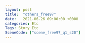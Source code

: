 ```yaml
---
layout: post
title:  "others_free97"
date:   2021-06-26 09:00:00 +0000
categories: Etc
Tags: Story Etc
SceneCode: ["scene_free97_q1_s20"]
---
```

